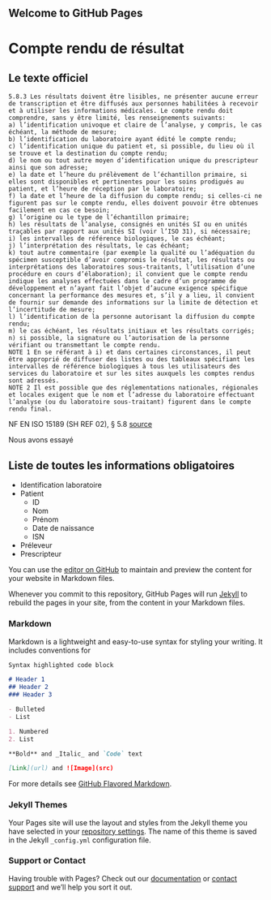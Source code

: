 ## Welcome to GitHub Pages


# Compte rendu de résultat



## Le texte officiel
```text
5.8.3 Les résultats doivent être lisibles, ne présenter aucune erreur de transcription et être diffusés aux personnes habilitées à recevoir et à utiliser les informations médicales. Le compte rendu doit comprendre, sans y être limité, les renseignements suivants:
a) l’identification univoque et claire de l’analyse, y compris, le cas échéant, la méthode de mesure;
b) l’identification du laboratoire ayant édité le compte rendu;
c) l’identification unique du patient et, si possible, du lieu où il se trouve et la destination du compte rendu;
d) le nom ou tout autre moyen d’identification unique du prescripteur ainsi que son adresse;
e) la date et l’heure du prélèvement de l’échantillon primaire, si elles sont disponibles et pertinentes pour les soins prodigués au patient, et l’heure de réception par le laboratoire;
f) la date et l’heure de la diffusion du compte rendu; si celles-ci ne figurent pas sur le compte rendu, elles doivent pouvoir être obtenues facilement en cas ce besoin;
g) l’origine ou le type de l’échantillon primaire;
h) les résultats de l’analyse, consignés en unités SI ou en unités traçables par rapport aux unités SI (voir l’ISO 31), si nécessaire;
i) les intervalles de référence biologiques, le cas échéant;
j) l’interprétation des résultats, le cas échéant;
k) tout autre commentaire (par exemple la qualité ou l’adéquation du spécimen susceptible d’avoir compromis le résultat, les résultats ou interprétations des laboratoires sous-traitants, l’utilisation d’une procédure en cours d’élaboration); il convient que le compte rendu indique les analyses effectuées dans le cadre d’un programme de développement et n’ayant fait l’objet d’aucune exigence spécifique concernant la performance des mesures et, s’il y a lieu, il convient de fournir sur demande des informations sur la limite de détection et l’incertitude de mesure;
l) l’identification de la personne autorisant la diffusion du compte rendu;
m) le cas échéant, les résultats initiaux et les résultats corrigés;
n) si possible, la signature ou l’autorisation de la personne vérifiant ou transmettant le compte rendu.
NOTE 1 En se référant à i) et dans certaines circonstances, il peut être approprié de diffuser des listes ou des tableaux spécifiant les intervalles de référence biologiques à tous les utilisateurs des services du laboratoire et sur les sites auxquels les comptes rendus sont adressés.
NOTE 2 Il est possible que des réglementations nationales, régionales et locales exigent que le nom et l’adresse du laboratoire effectuant l’analyse (ou du laboratoire sous-traitant) figurent dans le compte rendu final.
```

NF EN ISO 15189 (SH REF 02), § 5.8
[source](https://github.com/ubilab-engineering/hl7/doc/cofrac/SH-REF-02.pdf)

Nous avons essayé 

## Liste de toutes les informations obligatoires

 * Identification laboratoire 
 * Patient 
    * ID
    * Nom
    * Prénom 
    * Date de naissance
    * ISN
 * Préleveur
 * Prescripteur
 


You can use the [editor on GitHub](https://github.com/ubilab-engineering/hl7/edit/master/index.md) to maintain and preview the content for your website in Markdown files.

Whenever you commit to this repository, GitHub Pages will run [Jekyll](https://jekyllrb.com/) to rebuild the pages in your site, from the content in your Markdown files.

### Markdown

Markdown is a lightweight and easy-to-use syntax for styling your writing. It includes conventions for

```markdown
Syntax highlighted code block

# Header 1
## Header 2
### Header 3

- Bulleted
- List

1. Numbered
2. List

**Bold** and _Italic_ and `Code` text

[Link](url) and ![Image](src)
```

For more details see [GitHub Flavored Markdown](https://guides.github.com/features/mastering-markdown/).

### Jekyll Themes

Your Pages site will use the layout and styles from the Jekyll theme you have selected in your [repository settings](https://github.com/ubilab-engineering/hl7/settings). The name of this theme is saved in the Jekyll `_config.yml` configuration file.

### Support or Contact

Having trouble with Pages? Check out our [documentation](https://help.github.com/categories/github-pages-basics/) or [contact support](https://github.com/contact) and we’ll help you sort it out.
